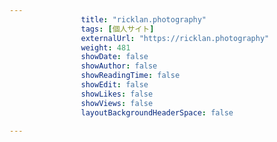 ---
                title: "ricklan.photography"
                tags: [個人サイト]
                externalUrl: "https://ricklan.photography"
                weight: 481
                showDate: false
                showAuthor: false
                showReadingTime: false
                showEdit: false
                showLikes: false
                showViews: false
                layoutBackgroundHeaderSpace: false
                ---

